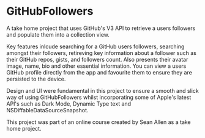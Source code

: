 # GitHubFollowers
A take home project that uses GitHub's V3 API to retrieve a users followers and populate them into a collection view.

Key features inlcude searching for a GitHub users followers, searching amongst their followers, retireving key information about a follower such as their GitHub repos, gists, and followers count. Also presents their avatar image, name, bio and other essential information.
You can view a users GitHub profile directly from the app and favourite them to ensure they are persisted to the device.

Design and UI were fundamental in this project to ensure a smooth and slick way of using GitHubFollowers whilst incorporating some of Apple's latest API's such as Dark Mode, Dynamic Type text and NSDiffableDataSourceSnapshot.

This project was part of an online course created by Sean Allen as a take home project.
